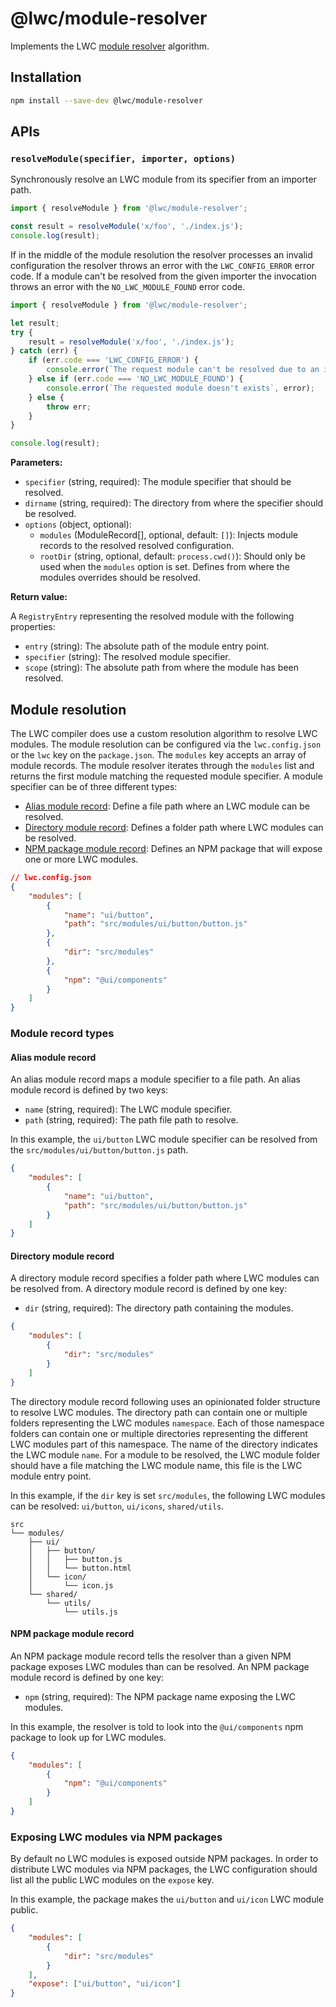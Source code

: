 # @lwc/module-resolver

Implements the LWC [module resolver](#module-resolution) algorithm.

## Installation

```sh
npm install --save-dev @lwc/module-resolver
```

## APIs

### `resolveModule(specifier, importer, options)`

Synchronously resolve an LWC module from its specifier from an importer path.

```js
import { resolveModule } from '@lwc/module-resolver';

const result = resolveModule('x/foo', './index.js');
console.log(result);
```

If in the middle of the module resolution the resolver processes an invalid configuration the resolver throws an error with the `LWC_CONFIG_ERROR` error code. If a module can't be resolved from the given importer the invocation throws an error with the `NO_LWC_MODULE_FOUND` error code.

```js
import { resolveModule } from '@lwc/module-resolver';

let result;
try {
    result = resolveModule('x/foo', './index.js');
} catch (err) {
    if (err.code === 'LWC_CONFIG_ERROR') {
        console.error(`The request module can't be resolved due to an invalid configuration`, err);
    } else if (err.code === 'NO_LWC_MODULE_FOUND') {
        console.error(`The requested module doesn't exists`, error);
    } else {
        throw err;
    }
}

console.log(result);
```

**Parameters:**

-   `specifier` (string, required): The module specifier that should be resolved.
-   `dirname` (string, required): The directory from where the specifier should be resolved.
-   `options` (object, optional):
    -   `modules` (ModuleRecord[], optional, default: `[]`): Injects module records to the resolved resolved configuration.
    -   `rootDir` (string, optional, default: `process.cwd()`): Should only be used when the `modules` option is set. Defines from where the modules overrides should be resolved.

**Return value:**

A `RegistryEntry` representing the resolved module with the following properties:

-   `entry` (string): The absolute path of the module entry point.
-   `specifier` (string): The resolved module specifier.
-   `scope` (string): The absolute path from where the module has been resolved.

## Module resolution

The LWC compiler does use a custom resolution algorithm to resolve LWC modules. The module resolution can be configured via the `lwc.config.json` or the `lwc` key on the `package.json`. The `modules` key accepts an array of module records. The module resolver iterates through the `modules` list and returns the first module matching the requested module specifier. A module specifier can be of three different types:

-   [Alias module record](#alias-module-record): Define a file path where an LWC module can be resolved.
-   [Directory module record](#directory-module-record): Defines a folder path where LWC modules can be resolved.
-   [NPM package module record](#npm-package-module-record): Defines an NPM package that will expose one or more LWC modules.

```json
// lwc.config.json
{
    "modules": [
        {
            "name": "ui/button",
            "path": "src/modules/ui/button/button.js"
        },
        {
            "dir": "src/modules"
        },
        {
            "npm": "@ui/components"
        }
    ]
}
```

### Module record types

#### Alias module record

An alias module record maps a module specifier to a file path. An alias module record is defined by two keys:

-   `name` (string, required): The LWC module specifier.
-   `path` (string, required): The path file path to resolve.

In this example, the `ui/button` LWC module specifier can be resolved from the `src/modules/ui/button/button.js` path.

```json
{
    "modules": [
        {
            "name": "ui/button",
            "path": "src/modules/ui/button/button.js"
        }
    ]
}
```

#### Directory module record

A directory module record specifies a folder path where LWC modules can be resolved from. A directory module record is defined by one key:

-   `dir` (string, required): The directory path containing the modules.

```json
{
    "modules": [
        {
            "dir": "src/modules"
        }
    ]
}
```

The directory module record following uses an opinionated folder structure to resolve LWC modules. The directory path can contain one or multiple folders representing the LWC modules `namespace`. Each of those namespace folders can contain one or multiple directories representing the different LWC modules part of this namespace. The name of the directory indicates the LWC module `name`. For a module to be resolved, the LWC module folder should have a file matching the LWC module name, this file is the LWC module entry point.

In this example, if the `dir` key is set `src/modules`, the following LWC modules can be resolved: `ui/button`, `ui/icons`, `shared/utils`.

```
src
└── modules/
    ├── ui/
    │   ├── button/
    │   │   ├── button.js
    │   │   └── button.html
    │   └── icon/
    │       └── icon.js
    └── shared/
        └── utils/
            └── utils.js
```

#### NPM package module record

An NPM package module record tells the resolver than a given NPM package exposes LWC modules than can be resolved. An NPM package module record is defined by one key:

-   `npm` (string, required): The NPM package name exposing the LWC modules.

In this example, the resolver is told to look into the `@ui/components` npm package to look up for LWC modules.

```json
{
    "modules": [
        {
            "npm": "@ui/components"
        }
    ]
}
```

### Exposing LWC modules via NPM packages

By default no LWC modules is exposed outside NPM packages. In order to distribute LWC modules via NPM packages, the LWC configuration should list all the public LWC modules on the `expose` key.

In this example, the package makes the `ui/button` and `ui/icon` LWC module public.

```json
{
    "modules": [
        {
            "dir": "src/modules"
        }
    ],
    "expose": ["ui/button", "ui/icon"]
}
```
